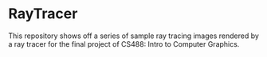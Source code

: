 # RayTracer
This repository shows off a series of sample ray tracing images rendered by a ray tracer for the final project of CS488: Intro to Computer Graphics.

